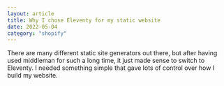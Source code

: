 ```yaml
---
layout: article
title: Why I chose Eleventy for my static website
date: 2022-05-04
category: "shopify"
---
```


There are many different static site generators out there, but after having used middleman for such a long time, it just made sense to switch to Eleventy. I needed something simple that gave lots of control over how I build my website.
<!-- excerpt -->